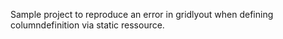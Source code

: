 Sample project to reproduce an error in gridlyout when defining columndefinition via static ressource.
